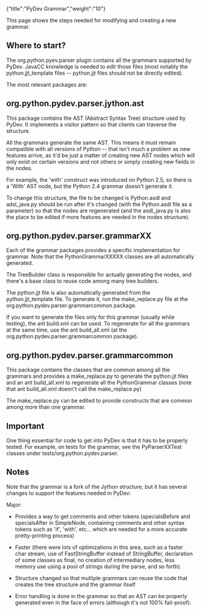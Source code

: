 {"title":"PyDev Grammar","weight":"10"}

This page shows the steps needed for modifying and creating a new grammar.

## Where to start?

The org.python.pyev.parser plugin contains all the grammars supported by PyDev. JavaCC knowledge is needed to edit those files (most notably the python.jjt\_template files -- python.jjt files should not be directly edited).

The most relevant packages are:

## org.python.pydev.parser.jython.ast

This package contains the AST (Abstract Syntax Tree) structure used by PyDev. It implements a visitor pattern so that clients can traverse the structure.

All the grammars generate the same AST. This means it must remain compatible with all versions of Python -- that isn't much a problem as new features arrive, as it'd be just a matter of creating new AST nodes which will only exist on certain versions and not others or simply creating new fields in the nodes.

For example, the 'with' construct was introduced on Python 2.5, so there is a 'With' AST node, but the Python 2.4 grammar doesn't generate it.

To change this structure, the file to be changed is Python.asdl and adsl\_java.py should be run after it's changed (with the Python.asdl file as a parameter) so that the nodes are regenerated (and the asdl\_java.py is also the place to be edited if more features are needed in the nodes structure).

## org.python.pydev.parser.grammarXX

Each of the grammar packages provides a specific implementation for grammar. Note that the PythonGrammarXXXXX classes are all automatically generated.

The TreeBuilder class is responsible for actually generating the nodes, and there's a base class to reuse code among many tree builders.

The python.jjt file is also automatically generated from the python.jjt\_template file. To generate it, run the make\_replace.py file at the org.python.pydev.parser.grammarcommon package.

If you want to generate the files only for this grammar (usually while testing), the ant build.xml can be used. To regenerate for all the grammars at the same time, use the ant build\_all.xml (at the org.python.pydev.parser.grammarcommon package).

## org.python.pydev.parser.grammarcommon

This package contains the classes that are common among all the grammars and provides a make\_replace.py to generate the python.jjt files and an ant build\_all.xml to regenerate all the PythonGrammar classes (note that ant build\_all.xml doesn't call the make\_replace.py)

The make\_replace.py can be edited to provide constructs that are common among more than one grammar.

## Important

One thing essential for code to get into PyDev is that it has to be properly tested. For example, on tests for the grammar, see the PyParserXXTest classes under tests/org.python.pydev.parser.

## Notes

Note that the grammar is a fork of the Jython structure, but it has several changes to support the features needed in PyDev:

Major:

* Provides a way to get comments and other tokens (specialsBefore and specialsAfter in SimpleNode, containing comments and other syntax tokens such as 'if', 'with', etc... which are needed for a more accurate pretty-printing process)

* Faster (there were lots of optimizations in this area, such as a faster char stream, use of FastStringBuffer instead of StringBuffer, declaration of some classes as final, no creation of intermediary nodes, less memory use using a pool of strings during the parse, and so forth).

* Structure changed so that multiple grammars can reuse the code that creates the tree structure and the grammar itself

* Error handling is done in the grammar so that an AST can be properly generated even in the face of errors (although it's not 100% fail-proof).
